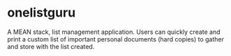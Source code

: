 # onelistguru
A MEAN stack, list management application.
Users can quickly create and print a custom list of important personal documents (hard copies) to gather and store with the list created.